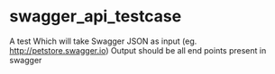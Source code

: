 # swagger_api_testcase
A test Which will take Swagger JSON as input (eg. http://petstore.swagger.io) 
Output should be all end points present in swagger 
